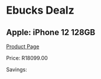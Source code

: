 
# Ebucks Dealz
## Apple: iPhone 12 128GB
[Product Page](https://www.ebucks.com/web/shop/productSelected.do?prodId=1069450787&catId=714947548)

Price: R18099.00

Savings: 


	
